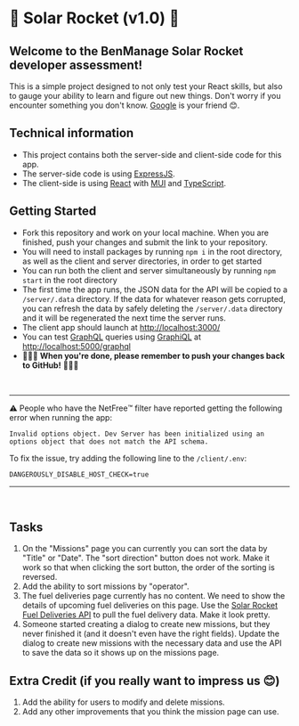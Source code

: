 # 🚀 Solar Rocket (v1.0) 🚀

## Welcome to the BenManage Solar Rocket developer assessment!

This is a simple project designed to not only test your React skills, but also to gauge your ability to learn and figure out new things. Don't worry if you encounter something you don't know. [Google](https://www.google.com/) is your friend 😊.

## Technical information

- This project contains both the server-side and client-side code for this app.
- The server-side code is using [ExpressJS](https://expressjs.com/).
- The client-side is using [React](https://reactjs.org/) with [MUI](https://mui.com/) and [TypeScript](https://www.typescriptlang.org/).

## Getting Started
- Fork this repository and work on your local machine. When you are finished, push your changes and submit the link to your repository.
- You will need to install packages by running `npm i` in the root directory, as well as the client and server directories, in order to get started
- You can run both the client and server simultaneously by running `npm start` in the root directory
- The first time the app runs, the JSON data for the API will be copied to a `/server/.data` directory. If the data for whatever reason gets corrupted, you can refresh the data by safely deleting the `/server/.data` directory and it will be regenerated the next time the server runs.
- The client app should launch at [http://localhost:3000/](http://localhost:3000/)
- You can test [GraphQL](https://graphql.org/) queries using [GraphiQL](https://github.com/graphql/graphiql/tree/main/packages/graphiql#readme) at [http://localhost:5000/graphql](http://localhost:5000/graphql)
- 🚨🚨🚨 **When you're done, please remember to push your changes back to GitHub!** 🚨🚨🚨

&nbsp;

---
⚠️ People who have the NetFree™️ filter have reported getting the following error when running the app:

    Invalid options object. Dev Server has been initialized using an options object that does not match the API schema.

To fix the issue, try adding the following line to the `/client/.env`:

    DANGEROUSLY_DISABLE_HOST_CHECK=true
---
&nbsp;

## Tasks

1. On the "Missions" page you can currently you can sort the data by "Title" or "Date". The "sort direction" button does not work. Make it work so that when clicking the sort button, the order of the sorting is reversed.
1. Add the ability to sort missions by "operator".
1. The fuel deliveries page currently has no content. We need to show the details of upcoming fuel deliveries on this page. Use the [Solar Rocket Fuel Deliveries API](https://github.com/BenManage/solar-rocket/blob/main/README.md) to pull the fuel delivery data. Make it look pretty.
1. Someone started creating a dialog to create new missions, but they never finished it (and it doesn't even have the right fields). Update the dialog to create new missions with the necessary data and use the API to save the data so it shows up on the missions page.

## Extra Credit (if you really want to impress us 😊)
1. Add the ability for users to modify and delete missions.
1. Add any other improvements that you think the mission page can use.